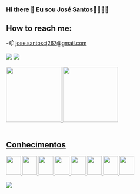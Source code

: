 ### Hi there 👋 Eu sou José Santos🐱‍👤🐱‍💻

<h2> How to reach me: </h2>

-📫 jose.santoscj267@gmail.com</li>
 <div>
 <a href = "mailto:jose.santoscj267@gmail.com"><img src="https://img.shields.io/badge/Gmail-D14836?style=for-the-badge&logo=gmail&logoColor=white"></a>
 <a href = "https://www.linkedin.com/in/jos%C3%A9-santos-4303a1164/"><img src="https://img.shields.io/badge/LinkedIn-0077B5?style=for-the-badge&logo=linkedin&logoColor=white"></a>
 </div>
 

<br>


 <div>
  <a href="https://github.com/sjunior267">
  <img height="150em" src="https://github-readme-stats.vercel.app/api?username=sjunior267&show_icons=true&theme=dracula&include_all_commits=true&count_private=true"/>
  <img height="150em" src="https://github-readme-stats.vercel.app/api/top-langs/?username=sjunior267&layout=compact&langs_count=7&theme=dracula"/>
</div><br>
 
 <h2>Conhecimentos</h2>
 <div>
  <img height="50" width="40px" src="https://cdn.jsdelivr.net/gh/devicons/devicon/icons/html5/html5-original.svg" style="max-width: 100%;">
  <img height="50" width="40px" src="https://cdn.jsdelivr.net/gh/devicons/devicon/icons/css3/css3-plain.svg" style="max-width: 100%;">
  <img height="50" width="40px" src="https://cdn.jsdelivr.net/gh/devicons/devicon/icons/javascript/javascript-plain.svg" style="max-width: 100%;">
  <img height="50" width="40px"src="https://cdn.jsdelivr.net/gh/devicons/devicon/icons/git/git-original.svg" style="max-width: 100%;">
  <img height="50" width="40px" src="https://cdn.jsdelivr.net/gh/devicons/devicon/icons/mysql/mysql-original-wordmark.svg" style="max-width: 100%;">
  <img height="50" width="40px" src="https://cdn.jsdelivr.net/gh/devicons/devicon/icons/vscode/vscode-original.svg" style="max-width: 100%;">
  <img height="50" width="40px" src="https://cdn.jsdelivr.net/gh/devicons/devicon/icons/gimp/gimp-original.svg" style="max-width: 100%;">
  <img height="50" width="40px" src="https://cdn.jsdelivr.net/gh/devicons/devicon/icons/figma/figma-original.svg" style="max-width: 100%;">                                          </div><br>
 

 <img src="https://i.pinimg.com/originals/9e/28/a1/9e28a18b8409a458a16f7f0b1f435b77.gif">
 
 
